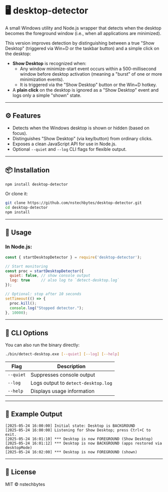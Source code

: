 # 🖥️ desktop-detector

A small Windows utility and Node.js wrapper that detects when the desktop becomes the foreground window (i.e., when all applications are minimized).

This version improves detection by distinguishing between a true "Show Desktop" (triggered via Win+D or the taskbar button) and a simple click on the desktop:

* **Show Desktop** is recognized when:
    * Any window minimize-start event occurs within a 500-millisecond window before desktop activation (meaning a "burst" of one or more minimization events).
    * It is triggered via the "Show Desktop" button or the Win+D hotkey.
* A **plain click** on the desktop is ignored as a "Show Desktop" event and logs only a simple "shown" state.

---

## ⚙️ Features

* Detects when the Windows desktop is shown or hidden (based on focus).
* Distinguishes "Show Desktop" (via key/button) from ordinary clicks.
* Exposes a clean JavaScript API for use in Node.js.
* Optional `--quiet` and `--log` CLI flags for flexible output.

---

## 📦 Installation

```bash
npm install desktop-detector
```

Or clone it:

```bash
git clone https://github.com/nstechbytes/desktop-detector.git
cd desktop-detector
npm install
```

---

## 🚀 Usage

### In Node.js:

```js
const { startDesktopDetector } = require('desktop-detector');

// Start monitoring
const proc = startDesktopDetector({
  quiet: false, // show console output
  log: true     // also log to `detect-desktop.log`
});

// Optional: stop after 10 seconds
setTimeout(() => {
  proc.kill();
  console.log("Stopped detector.");
}, 10000);
```

---

## 🧰 CLI Options

You can also run the binary directly:

```bash
./bin/detect-desktop.exe [--quiet] [--log] [--help]
```

| Flag      | Description                               |
| --------- | ----------------------------------------- |
| `--quiet` | Suppresses console output                 |
| `--log`   | Logs output to `detect-desktop.log`       |
| `--help`  | Displays usage information                |

---

## 🧪 Example Output

```
[2025-05-24 16:00:00] Initial state: Desktop is BACKGROUND
[2025-05-24 16:00:00] Listening for Show Desktop; press Ctrl+C to exit.
[2025-05-24 16:01:10] *** Desktop is now FOREGROUND (Show Desktop)
[2025-05-24 16:01:12] *** Desktop is now BACKGROUND (apps restored via desktopMode)
[2025-05-24 16:02:00] *** Desktop is now FOREGROUND (shown)
```

---

## 📜 License

MIT © nstechbytes